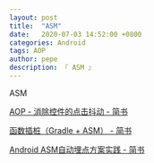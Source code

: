 ```yaml
---
layout: post
title:  "ASM"
date:   2020-07-03 14:52:00 +0800
categories: Android
tags: AOP
author: pepe
description: 『 ASM 』
---
```























ASM

[AOP - 消除控件的点击抖动 - 简书](https://www.jianshu.com/p/28751130c038)

[函数插桩（Gradle + ASM） - 简书](https://www.jianshu.com/p/16ed4d233fd1)

[Android ASM自动埋点方案实践 - 简书](https://www.jianshu.com/p/9039a3e46dbc)

